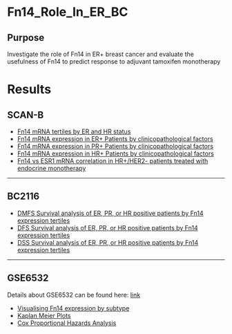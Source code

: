 # Fn14_Role_In_ER_BC

## Purpose
Investigate the role of Fn14 in ER+ breast cancer and evaluate the usefulness of Fn14 to predict response to adjuvant tamoxifen monotherapy

# Results

## SCAN-B
- [Fn14 mRNA tertiles by ER and HR status](outputs/markdown/Fn14_HR_Barplot.md)
- [Fn14 mRNA expression in ER+ Patients by clinicopathological factors](outputs/markdown/Fn14_ER_Pos_Clin_Path.md)
- [Fn14 mRNA expression in PR+ Patients by clinicopathological factors](outputs/markdown/Fn14_PR_Pos_Clin_Path.md)
- [Fn14 mRNA expression in HR+ Patients by clinicopathological factors](outputs/markdown/Fn14_HR_Pos_Clin_Path.md)
- [Fn14 vs ESR1 mRNA correlation in HR+/HER2- patients treated with endocrine monotherapy](outputs/markdown/Fn14_ESR1_Scatter.md)

-----------------------------------

## BC2116
- [DMFS Survival analysis of ER, PR, or HR positive patients by Fn14 expression tertiles](outputs/markdown/DMFS_Survival_Analysis.md)
- [DFS Survival analysis of ER, PR, or HR positive patients by Fn14 expression tertiles](outputs/markdown/DFS_Survival_Analysis.md)
- [DSS Survival analysis of ER, PR, or HR positive patients by Fn14 expression tertiles](outputs/markdown/DSS_Survival_Analysis.md)

-----------------------------------

## GSE6532
Details about GSE6532 can be found here: [link](https://www.ncbi.nlm.nih.gov/geo/query/acc.cgi?acc=gse6532)

- [Visualising Fn14 expression by subtype](outputs/markdown/GSE6532_Fn14_Exp_Subtype.md)
- [Kaplan Meier Plots](outputs/markdown/GSE6532_kmplots.md)
- [Cox Proportional Hazards Analysis](outputs/markdown/GSE6532_Cox_PH.md)
